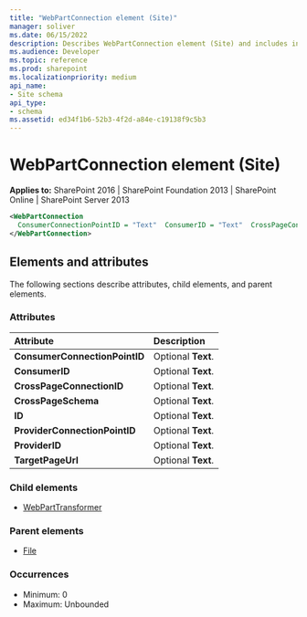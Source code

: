 ```yaml
---
title: "WebPartConnection element (Site)"
manager: soliver
ms.date: 06/15/2022
description: Describes WebPartConnection element (Site) and includes information on elements and attributes.
ms.audience: Developer
ms.topic: reference
ms.prod: sharepoint
ms.localizationpriority: medium
api_name:
- Site schema
api_type:
- schema
ms.assetid: ed34f1b6-52b3-4f2d-a84e-c19138f9c5b3
---
```


# WebPartConnection element (Site)

**Applies to:** SharePoint 2016 | SharePoint Foundation 2013 | SharePoint Online | SharePoint Server 2013
  
```XML
<WebPartConnection
  ConsumerConnectionPointID = "Text"  ConsumerID = "Text"  CrossPageConnectionID = "Text"  CrossPageSchema = "Text"  ID = "Text"  ProviderConnectionPointID = "Text"  ProviderID = "Text"  TargetPageUrl = "Text">
</WebPartConnection>
```

## Elements and attributes

The following sections describe attributes, child elements, and parent elements.

### Attributes

|**Attribute**|**Description**|
|:-----|:-----|
|**ConsumerConnectionPointID** <br/> |Optional **Text**.  <br/> |
|**ConsumerID** <br/> |Optional **Text**.  <br/> |
|**CrossPageConnectionID** <br/> |Optional **Text**.  <br/> |
|**CrossPageSchema** <br/> |Optional **Text**.  <br/> |
|**ID** <br/> |Optional **Text**.  <br/> |
|**ProviderConnectionPointID** <br/> |Optional **Text**.  <br/> |
|**ProviderID** <br/> |Optional **Text**.  <br/> |
|**TargetPageUrl** <br/> |Optional **Text**.  <br/> |
   
### Child elements

- [WebPartTransformer](webparttransformer-element-site.md)
   
### Parent elements

- [File](file-element.md)
   
### Occurrences

- Minimum: 0
- Maximum: Unbounded  

<br/> 
   


